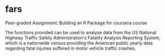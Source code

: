 # fars
Peer-graded Assignment: Building an R Package for coursera course


The functions provided can be used to analyse data from  the US National Highway Traffic Safety Administration's Fatality Analysis Reporting System, 
which is a nationwide census providing the American public yearly data regarding fatal injuries suffered in motor vehicle traffic crashes.
